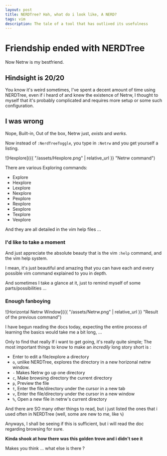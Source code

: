 ```yaml
---
layout: post
title: NERDTree? Hah, what do i look like, A NERD?
tags: vim
description: The tale of a tool that has outlived its usefulness
---
```


# Friendship ended with NERDTree #

Now Netrw is my bestfriend.

## Hindsight is 20/20 ##

You know it's weird sometimes, I've spent a decent amount of time using NERDTree, even if i heard of and knew the existence of Netrw, I thought to myself that it's probably complicated and requires more setup or some such configuration.

## I was wrong ##

Nope, Built-in, Out of the box, Netrw just, *exists* and *werks*.

Now instead of `:NerdTreeToggle`, you type in `:Netrw` and you get yourself a listing.

![Hexplore]({{ "/assets/Hexplore.png" | relative_url }}  "Netrw command")

There are various Exploring commands:

- Explore
- Hexplore
- Lexplore
- Nexplore
- Pexplore
- Rexplore
- Sexplore
- Texplore
- Vexplore

And they are all detailed in the vim help files ...

### I'd like to take a moment ###

And just appreciate the absolute beauty that is the vim `:help` command, and the vim help system.

I mean, it's just beautiful and amazing that you can have each and every possible vim command explained to you in depth.

And sometimes I take a glance at it, just to remind myself of some parts/possibilities ...

### Enough fanboying ###

![Horizontal Netrw Window]({{ "/assets/Netrw.png" | relative_url }}  "Result of the previous command")

I have begun reading the docs today, expecting the entire process of learning the basics would take me a bit long, ...

Only to find that really If i want to get going, it's really quite simple; 
The most important things to know to make an *incredily* long story short is :
- Enter to edit a file/explore a directory
- `o`, unlike NERDTree, explores the directory in a new horizonal netrw window.
- `-`   Makes Netrw go up one directory
- `c`,  Make browsing directory the current directory
- `p`,  Preview the file
- `t`,  Enter the file/directory under the cursor in a new tab
- `v`,  Enter the file/directory under the cursor in a new window
- `%`,  Open a new file in netrw's current directory


And there are SO many other things to read, but i just listed the ones that i used often in NERDTree (well, some are new to me, like `%`)

Anyways, I shall be seeing if this is sufficient, but i will read the doc regarding browsing for sure.

<b>Kinda shook at how there was this golden trove and i didn't see it</b>

Makes you think ... what else is there ?
